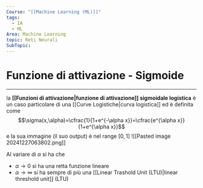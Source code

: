 ```yaml
---
Course: "[[Machine Learning (ML)]]"
tags:
  - IA
  - ML
Area: Machine Learning
topic: Reti Neurali
SubTopic:
---
```

# Funzione di attivazione - Sigmoide
---
la __[[Funzioni di attivazione|funzione di attivazione]] sigmoidale logistica__ è un caso particolare di una [[Curve Logistiche|curva logistica]] ed è definita come $$\sigma(x,\alpha)=\cfrac{1}{1+e^{-\alpha x}}=\cfrac{e^{\alpha x}}{1+e^{\alpha x}}$$e la sua immagine (il suo output) è nel range $[0,1]$
![[Pasted image 20241227063802.png]]

Al variare di $\alpha$ si ha che 
- $\alpha \to 0$ si ha una retta funzione lineare
- $\alpha \to \infty$ si ha sempre di più una [[Linear Trashold Unit (LTU)|linear threshold unit]] (LTU)